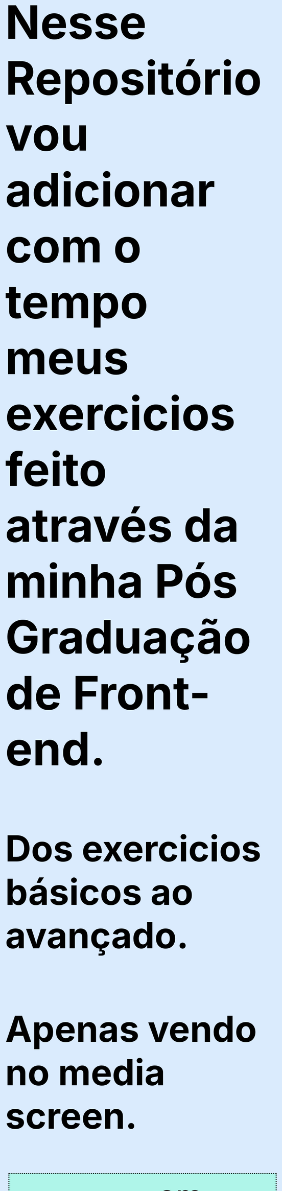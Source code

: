<style>
    body{
        background-color: #007bff23;
        color: black;
        font-size:10vw;
    }

    ul{
        columns: 2; 
        border: 3px dotted black; 
        margin: 10px;
        background-color: #7fffd47a;
        padding: 10px;
        list-style-position: inside;
    }
</style>

## Nesse Repositório vou adicionar com o tempo meus exercicios feito através da minha Pós Graduação de Front-end.

### Dos exercicios básicos ao avançado. 
### Apenas vendo no media screen.

* <a href="LinguagensEPadroesWeb/Tema1e2/index.html" target="_blank">Tema 1 e 2 - Lista/Formulário/Tabela/CSS</a>
* <a href="LinguagensEPadroesWeb/Tema2B4/destista.html" target="_blank">Tema 2 Bloco 4 - WebSite com CSS(consultório)</a>
* <a href="LinguagensEPadroesWeb/Tema3/Bloco3/index.html" target="_blank">Tema 3 Bloco 3 - Texto em JavaScript</a>
* <a href="LinguagensEPadroesWeb/Tema3/Bloco4/index.html" target="_blank">Tema 3 Bloco 4 - Formulário</a>
* <a href="LinguagensEPadroesWeb/Tema4/Bloco1e2/index.html" target="_blank">Tema 4 Bloco 1 e 2</a>
* <a href="LinguagensEPadroesWeb/Tema4/Bloco3/index.html" target="_blank">Tema 4 Bloco 3 - Bootstrap</a>
